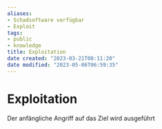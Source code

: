 ```yaml
---
aliases: 
- Schadsoftware verfügbar
- Exploit
tags:
- public
- knowledge
title: Exploitation
date created: "2023-03-21T08:11:20"
date modified: "2023-05-06T06:59:35"
---
```


# Exploitation
Der anfängliche Angriff auf das Ziel wird ausgeführt

